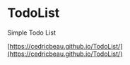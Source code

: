 # TodoList
Simple Todo List

[https://cedricbeau.github.io/TodoList/](https://cedricbeau.github.io/TodoList/)
